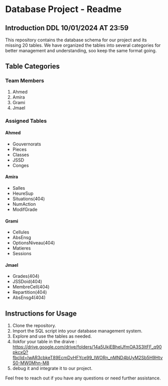 # Database Project - Readme

## Introduction  DDL 10/01/2024 AT 23:59

This repository contains the database schema for our project and its missing 20 tables. We have organized the tables into several categories for better management and understanding, soo keep the same format going.

## Table Categories

### Team Members
1. Ahmed
2. Amira
3. Grami
4. Jmael

### Assigned Tables

#### Ahmed
- Gouvernorats
- Pieces
- Classes
- JSSD
- Conges

#### Amira
- Salles
- HeureSup
- Situations(404)
- NumAction
- ModifGrade

#### Grami
- Cellules
- AbsEnsg
- OptionsNiveau(404)
- Matieres
- Sessions

#### Jmael
- Grades(404)
- JSSDoid(404)
- MembreCell(404)
- Repartition(404)
- AbsEnsg4(404)

## Instructions for Usage

1. Clone the repository.
2. Import the SQL script into your database management system.
3. Explore and use the tables as needed.
4. llokfor your table in the draive : https://drive.google.com/drive/folders/14a5UkjEBhelJfmOA3S3ltFF_q90pkcxQ?fbclid=IwAR3cbkeT89EcmDvHFYce99_IWORn_nMND4bUyM2Sb5H9HtvS0-MW0Mhn-M8
5. debug it and integrate it to our project.

Feel free to reach out if you have any questions or need further assistance.
